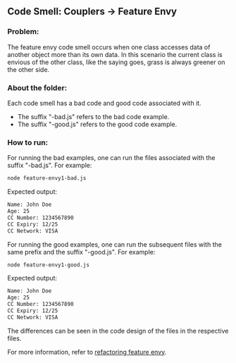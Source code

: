 ## Code Smell: Couplers -> Feature Envy

### Problem:
The feature envy code smell occurs when one class accesses data of another object more than its own data. In this scenario the current class is envious of the other class, like the saying goes, grass is always greener on the other side.

### About the folder:
Each code smell has a bad code and good code associated with it.
- The suffix "-bad.js" refers to the bad code example.
- The suffix "-good.js" refers to the good code example.

### How to run:

For running the bad examples, one can run the files associated with the suffix "-bad.js". For example:
```bash 
node feature-envy1-bad.js
```
Expected output:
```bash
Name: John Doe
Age: 25
CC Number: 1234567890
CC Expiry: 12/25
CC Network: VISA
```

For running the good examples, one can run the subsequent files with the same prefix and the suffix "-good.js". For example:
```bash
node feature-envy1-good.js
```

Expected output:
```bash
Name: John Doe
Age: 25
CC Number: 1234567890
CC Expiry: 12/25
CC Network: VISA
```

The differences can be seen in the code design of the files in the respective files.

For more information, refer to [refactoring feature envy][1].

[1]: <https://refactoring.guru/smells/feature-envy> "Refactoring feature envy"